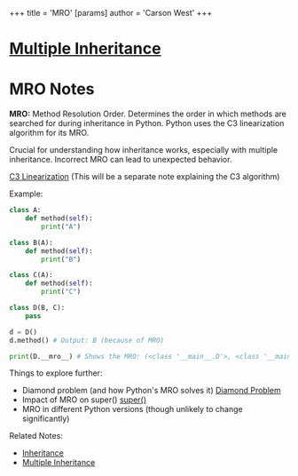 +++
 title = 'MRO'
[params]
	author = 'Carson West'
+++
# [Multiple Inheritance](./../multiple-inheritance/)
# MRO Notes

**MRO:** Method Resolution Order.  Determines the order in which methods are searched for during inheritance in Python.  Python uses the C3 linearization algorithm for its MRO.

Crucial for understanding how inheritance works, especially with multiple inheritance.  Incorrect MRO can lead to unexpected behavior.

[C3 Linearization](./../c3-linearization/)  (This will be a separate note explaining the C3 algorithm)

Example:

```python
class A:
    def method(self):
        print("A")

class B(A):
    def method(self):
        print("B")

class C(A):
    def method(self):
        print("C")

class D(B, C):
    pass

d = D()
d.method() # Output: B (because of MRO)

print(D.__mro__) # Shows the MRO: (<class '__main__.D'>, <class '__main__.B'>, <class '__main__.C'>, <class '__main__.A'>, <class 'object'>)

```

Things to explore further:

*   Diamond problem (and how Python's MRO solves it) [Diamond Problem](./../diamond-problem/)
*   Impact of MRO on super() [super()](./../super()/)
*   MRO in different Python versions (though unlikely to change significantly)

Related Notes:
* [Inheritance](./../inheritance/)
* [Multiple Inheritance](./../multiple-inheritance/)

